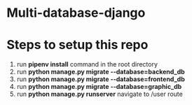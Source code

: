 # Multi-database-django

# Steps to setup this repo

1. run **pipenv install** command in the root directory
2. run **python manage.py migrate --database=backend_db**
3.  run **python manage.py migrate --database=frontend_db**
4.  run **python manage.py migrate --database=graphic_db**
5.  run **python manage.py runserver**
navigate to /user route 
